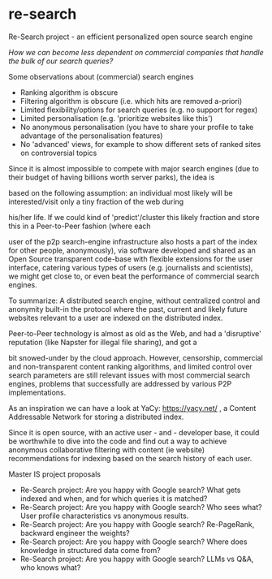 # re-search
Re-Search project - an efficient personalized open source search engine


*How we can become less dependent on commercial companies that handle the
bulk of our search queries?* 

Some observations about (commercial) search engines
 - Ranking algorithm is obscure
 - Filtering algorithm is obscure (i.e. which hits are removed a-priori)
 - Limited flexibility/options for search queries (e.g. no support for regex)
 - Limited personalisation (e.g. 'prioritize websites like this')
 - No anonymous personalisation (you have to share your profile to take advantage of the personalisation features)
 - No 'advanced'  views, for example to show different sets of ranked sites on controversial topics

Since it is almost impossible to compete with major search engines (due to their budget
of having billions worth server parks), the idea is

based on the following assumption: an individual most likely will be
interested/visit only a tiny fraction of the web during

his/her life. If we could kind of 'predict'/cluster this likely fraction
and store this in a Peer-to-Peer fashion (where each

user of the p2p search-engine infrastructure also hosts a part of the index for
other people, anonymously), via software developed and shared as an Open Source 
transparent code-base with flexible
extensions for the user interface, catering various types of users (e.g. journalists
and scientists), we might get close to, or even beat the performance of 
commercial search engines.


To summarize: A distributed search engine, without centralized control
and anonymity built-in the protocol where the past, current and likely
future websites relevant to a user are indexed on the distributed index.

Peer-to-Peer technology is almost as old as the Web, and had a
'disruptive' reputation (like Napster for illegal file sharing), and got a

bit snowed-under by the cloud approach. However, censorship, commercial
and non-transparent content ranking algorithms,   and limited control
over search parameters are still relevant issues with most commercial
search engines, problems that successfully are addressed by various P2P
implementations.

As an inspiration we can have a look at YaCy: https://yacy.net/ , a
Content Addressable Network for storing a distributed index.

Since it is open source, with an active user - and - developer base, it
could be worthwhile to dive into the code and find out a way to achieve
anonymous collaborative filtering with content (ie website)
recommendations for indexing based on the search history of each user.

Master IS project proposals
 
-  Re-Search project: Are you happy with Google search? What gets indexed and when, and for which queries it is matched?
-  Re-Search project: Are you happy with Google search? Who sees what? User profile characteristics vs anonymous results.
- Re-Search project: Are you happy with Google search? Re-PageRank, backward engineer the weights?
- Re-Search project: Are you happy with Google search? Where does knowledge in structured data come from?
- Re-Search project: Are you happy with Google search? LLMs vs Q&A, who knows what?
